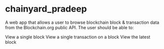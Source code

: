 # chainyard_pradeep

A web app that allows a user to browse blockchain block & transaction data from the Blockchain.org public API. 
The user should be able to:

View a single block
View a single transaction on a block
View the latest block
